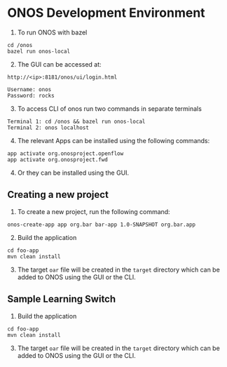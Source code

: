# ONOS Development Environment

1. To run ONOS with bazel

```
cd /onos
bazel run onos-local
```

2. The GUI can be accessed at:

```
http://<ip>:8181/onos/ui/login.html

Username: onos
Password: rocks
```

3. To access CLI of onos run two commands in separate terminals

```
Terminal 1: cd /onos && bazel run onos-local
Terminal 2: onos localhost
```

4. The relevant Apps can be installed using the following commands:

```
app activate org.onosproject.openflow
app activate org.onosproject.fwd
```

4. Or they can be installed using the GUI.

## Creating a new project

1. To create a new project, run the following command:

```
onos-create-app app org.bar bar-app 1.0-SNAPSHOT org.bar.app
```

2. Build the application

```
cd foo-app
mvn clean install
```

3. The target `oar` file will be created in the `target` directory which can be added to ONOS using the GUI or the CLI.

## Sample Learning Switch

1. Build the application

```
cd foo-app
mvn clean install
```

3. The target `oar` file will be created in the `target` directory which can be added to ONOS using the GUI or the CLI.
